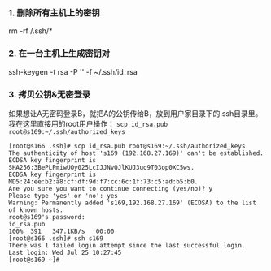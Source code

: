 ### 1. 删除所有主机上的密钥
rm -rf /.ssh/*

### 2. 在一台主机上生成密钥对

ssh-keygen -t rsa -P '' -f ~/.ssh/id_rsa

### 3.  拷贝公钥&无密登录
如果想让A无密码登录B，就把A的公钥传给B，放到用户家目录下的.ssh目录里。我在这里直接用的root用户操作：
`scp id_rsa.pub root@s169:~/.ssh/authorized_keys`
```
[root@s166 .ssh]# scp id_rsa.pub root@s169:~/.ssh/authorized_keys
The authenticity of host 's169 (192.168.27.169)' can't be established.
ECDSA key fingerprint is SHA256:3BePLPmiwUOy025LcIJJNvQJlKUJ3uo9T03op0XC5ws.
ECDSA key fingerprint is MD5:24:ee:b2:a8:cf:df:9d:f7:cc:6c:1f:73:c5:ad:b5:b0.
Are you sure you want to continue connecting (yes/no)? y
Please type 'yes' or 'no': yes
Warning: Permanently added 's169,192.168.27.169' (ECDSA) to the list of known hosts.
root@s169's password: 
id_rsa.pub                                                                                            100%  391   347.1KB/s   00:00    
[root@s166 .ssh]# ssh s169
There was 1 failed login attempt since the last successful login.
Last login: Wed Jul 25 10:27:45 
[root@s169 ~]# 

```
